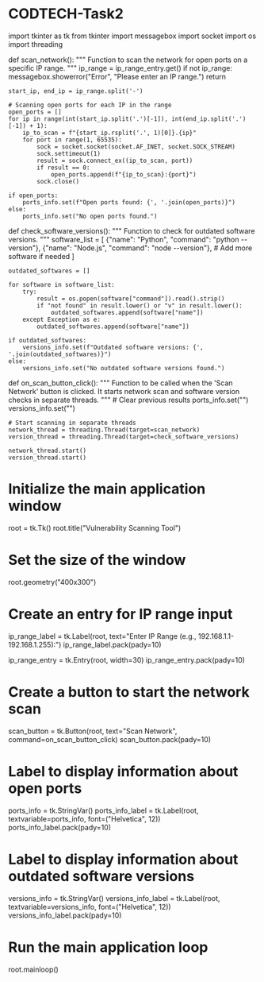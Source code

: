 # CODTECH-Task2

import tkinter as tk
from tkinter import messagebox
import socket
import os
import threading

def scan_network():
    """
    Function to scan the network for open ports on a specific IP range.
    """
    ip_range = ip_range_entry.get()
    if not ip_range:
        messagebox.showerror("Error", "Please enter an IP range.")
        return

    start_ip, end_ip = ip_range.split('-')

    # Scanning open ports for each IP in the range
    open_ports = []
    for ip in range(int(start_ip.split('.')[-1]), int(end_ip.split('.')[-1]) + 1):
        ip_to_scan = f"{start_ip.rsplit('.', 1)[0]}.{ip}"
        for port in range(1, 65535):
            sock = socket.socket(socket.AF_INET, socket.SOCK_STREAM)
            sock.settimeout(1)
            result = sock.connect_ex((ip_to_scan, port))
            if result == 0:
                open_ports.append(f"{ip_to_scan}:{port}")
            sock.close()

    if open_ports:
        ports_info.set(f"Open ports found: {', '.join(open_ports)}")
    else:
        ports_info.set("No open ports found.")

def check_software_versions():
    """
    Function to check for outdated software versions.
    """
    software_list = [
        {"name": "Python", "command": "python --version"},
        {"name": "Node.js", "command": "node --version"},
        # Add more software if needed
    ]

    outdated_softwares = []

    for software in software_list:
        try:
            result = os.popen(software["command"]).read().strip()
            if "not found" in result.lower() or "v" in result.lower():
                outdated_softwares.append(software["name"])
        except Exception as e:
            outdated_softwares.append(software["name"])

    if outdated_softwares:
        versions_info.set(f"Outdated software versions: {', '.join(outdated_softwares)}")
    else:
        versions_info.set("No outdated software versions found.")

def on_scan_button_click():
    """
    Function to be called when the 'Scan Network' button is clicked.
    It starts network scan and software version checks in separate threads.
    """
    # Clear previous results
    ports_info.set("")
    versions_info.set("")

    # Start scanning in separate threads
    network_thread = threading.Thread(target=scan_network)
    version_thread = threading.Thread(target=check_software_versions)

    network_thread.start()
    version_thread.start()

# Initialize the main application window
root = tk.Tk()
root.title("Vulnerability Scanning Tool")

# Set the size of the window
root.geometry("400x300")

# Create an entry for IP range input
ip_range_label = tk.Label(root, text="Enter IP Range (e.g., 192.168.1.1-192.168.1.255):")
ip_range_label.pack(pady=10)

ip_range_entry = tk.Entry(root, width=30)
ip_range_entry.pack(pady=10)

# Create a button to start the network scan
scan_button = tk.Button(root, text="Scan Network", command=on_scan_button_click)
scan_button.pack(pady=10)

# Label to display information about open ports
ports_info = tk.StringVar()
ports_info_label = tk.Label(root, textvariable=ports_info, font=("Helvetica", 12))
ports_info_label.pack(pady=10)

# Label to display information about outdated software versions
versions_info = tk.StringVar()
versions_info_label = tk.Label(root, textvariable=versions_info, font=("Helvetica", 12))
versions_info_label.pack(pady=10)

# Run the main application loop
root.mainloop()
